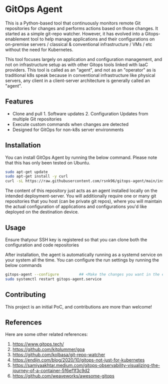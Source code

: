 # GitOps Agent

This is a Python-based tool that continuously monitors remote Git repositories for changes and performs actions based on those changes. It started as a simple git-repo watcher. However, it has evolved into a Gitops-enablement tool to help manage applications and their configurations on on-premise servers / classical & conventional infrastructure / VMs / etc without the need for Kubernetes.

This tool focuses largely on application and configuration management, and not on infrastructure setup as with other Gitops tools linked with IaaC providers. This tool is called as an "agent", and not as an "operator" as is traditional k8s speak because in conventional infrastructure like physical servers, any client in a client-server architecture is generally called an "agent".

## Features

- Clone and pull 1. Software updates 2. Configuration Updates from multiple Git repositories
- Execute custom commands when changes are detected
- Designed for GitOps for non-k8s server environments

## Installation

You can install GitOps Agent by running the below command. Please note that this has only been tested on Ubuntu.

```bash
sudo apt-get update
sudo apt-get install -y curl
curl -sL https://raw.githubusercontent.com/rsnk96/gitops-agent/main/install.sh | sudo bash
```

The content of this repository just acts as an agent installed locally on the intended deployment-server. You will additionally require one or many git repositories that you host (can be private git repos), where you will maintain the actual configuration of applications and configurations you'd like deployed on the destination device.

## Usage

Ensure thatyour SSH key is registered so that you can clone both the configuration and code repositories

After installation, the agent is automatically running as a systemd service on your system all the time. You can configure the run settings by running the below commands

```sh
gitops-agent --configure         ## <Make the changes you want in the editor>
sudo systemctl restart gitops-agent.service
```

## Contributing

This project is an initial PoC, and contributions are more than welcome!

## References

Here are some other related references:

1. <https://www.gitops.tech/>
2. <https://github.com/kitplummer/goa>
3. <https://github.com/kolbasa/git-repo-watcher>
4. <https://endjin.com/blog/2020/10/gitops-not-just-for-kubernetes>
5. <https://samiyaakhtar.medium.com/gitops-observability-visualizing-the-journey-of-a-container-5f6ef1f3c9d2>
6. <https://github.com/weaveworks/awesome-gitops>
